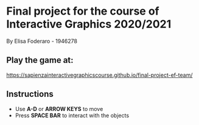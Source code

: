 # Final project for the course of Interactive Graphics 2020/2021

By Elisa Foderaro - 1946278

## Play the game at:
https://sapienzainteractivegraphicscourse.github.io/final-project-ef-team/

## Instructions

 - Use **A-D** or **ARROW KEYS** to move
 - Press **SPACE BAR** to interact with the objects
